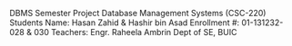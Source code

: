 DBMS Semester Project
Database Management Systems (CSC-220)
Students Name: Hasan Zahid & Hashir bin Asad
Enrollment #: 01-131232-028 & 030
Teachers: Engr. Raheela Ambrin
Dept of SE, BUIC
